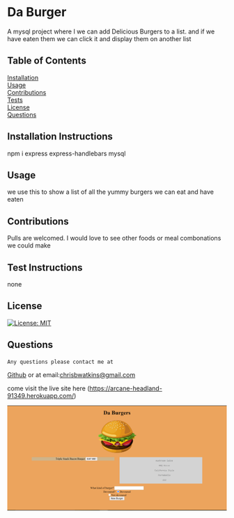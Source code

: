  
  # Da Burger
   A mysql project where I we can add Delicious Burgers to a list. and if we have eaten them we can click it and display them on another list

  ## Table of Contents
  [Installation](#installation) <br>
  [Usage](#usage) <br>
  [Contributions](#contribution) <br>
  [Tests](#test) <br>
  [License](#license) <br>
  [Questions](#questions) <br>
  

    
  ## <h2 id="installation">Installation Instructions</h2>

   npm i express express-handlebars mysql

  ## <h2 id="usage">Usage</h2>
  we use this to show a list of all the yummy burgers we can eat and have eaten
  ## <h2 id="contribution">Contributions</h2>
  Pulls are welcomed. I would love to see other foods or meal combonations we could make
  ## <h2 id="test">Test Instructions</h2>
  none
  ## <h2 id="license"> License</h2>
   [![License: MIT](https://img.shields.io/badge/License-MIT-yellow.svg)](https://opensource.org/licenses/MIT)
  ## <h2 id="questions"> Questions </h2>
    Any questions please contact me at
   [Github](https://github.com/Tevvels)
   or at email:chrisbwatkins@gmail.com

come visit the live site here (https://arcane-headland-91349.herokuapp.com/)

![Daburger](./public/assets/img/daburger.png)